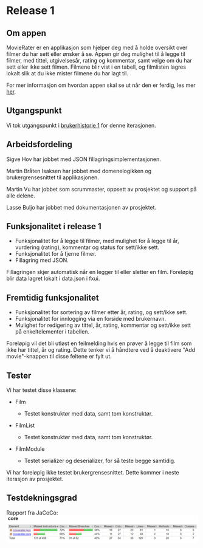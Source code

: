 
# Release 1

## Om appen

MovieRater er en applikasjon som hjelper deg med å holde oversikt over filmer du har sett eller ønsker å se. Appen gir deg mulighet til å legge til filmer, med tittel, utgivelsesår, rating og kommentar, samt velge om du har sett eller ikke sett filmen. Filmene blir vist i en tabell, og filmlisten lagres lokalt slik at du ikke mister filmene du har lagt til. 

For mer informasjon om hvordan appen skal se ut når den er ferdig, les mer [her](../movierater/README.md).

## Utgangspunkt
Vi tok utgangspunkt i [brukerhistorie 1](Brukerhistorier.md) for denne iterasjonen. 


## Arbeidsfordeling
Sigve Hov har jobbet med JSON fillagringsimplementasjonen.

Martin Bråten Isaksen har jobbet med domenelogikken og brukergrensesnittet til applikasjonen.

Martin Vu har jobbet som scrummaster, oppsett av prosjektet og support på alle delene.

Lasse Buljo har jobbet med dokumentasjonen av prosjektet.

## Funksjonalitet i release 1
- Funksjonalitet for å legge til filmer, med mulighet for å legge til år, vurdering (rating), kommentar og status for sett/ikke sett.
- Funksjonalitet for å fjerne filmer.
- Fillagring med JSON.

Fillagringen skjer automatisk når en legger til eller sletter en film. Foreløpig blir data lagret lokalt i data.json i fxui. 

## Fremtidig funksjonalitet
- Funksjonalitet for sortering av filmer etter år, rating, og sett/ikke sett.
- Funksjonalitet for innlogging via en forside med brukernavn.
- Mulighet for redigering av tittel, år, rating, kommentar og sett/ikke sett på enkeltelementer i tabellen.

Foreløpig vil det bli utløst en feilmelding hvis en prøver å legge til film som ikke har tittel, år og rating. Dette tenker vi å håndtere ved å deaktivere "Add movie"-knappen til disse feltene er fylt ut. 

## Tester
Vi har testet disse klassene:

- Film
    - Testet konstruktør med data, samt tom konstruktør.

- FilmList
    - Testet konstruktør med data, samt tom konstruktør.

- FilmModule
    - Testet serializer og deserializer, for så teste begge samtidig.

Vi har foreløpig ikke testet brukergrensesnittet. Dette kommer i neste iterasjon av prosjektet. 


## Testdekningsgrad
Rapport fra JaCoCo:
![Testdekningsgrad](img/test-coverage-core-release1.png)



